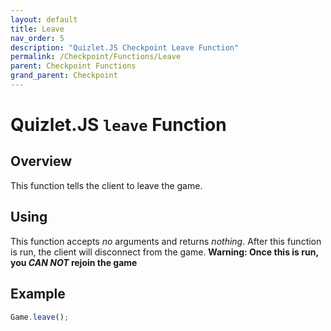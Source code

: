 ```yaml
---
layout: default
title: Leave
nav_order: 5
description: "Quizlet.JS Checkpoint Leave Function"
permalink: /Checkpoint/Functions/Leave
parent: Checkpoint Functions
grand_parent: Checkpoint
---
```


# Quizlet.JS `leave` Function

## Overview
This function tells the client to leave the game.

## Using
This function accepts *no* arguments and returns *nothing*. After this function is run, the client will disconnect from the game. **Warning: Once this is run, you *CAN NOT* rejoin the game**

## Example
```js
Game.leave();
```
